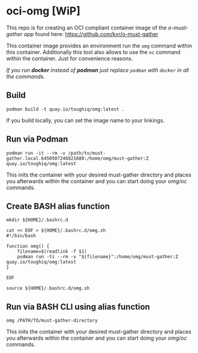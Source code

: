 # oci-omg [WiP]
This repo is for creating an OCI compliant container image of the _o-must-gather app_ found here: https://github.com/kxr/o-must-gather

This container image provides an environment run the `omg` command within this container.
Additionally this tool also allows to use the `oc` command within the container. Just for convenience reasons.

_If you run **docker** instead of **podman** just replace `podman` with `docker` in all the commands._

## Build
`podman build -t quay.io/toughiq/omg:latest .` 

If you build locally, you can set the image name to your linkings.



## Run via Podman
`podman run -it --rm -v /path/to/must-gather.local.6450507246821680:/home/omg/must-gather:Z quay.io/toughiq/omg:latest` 

This inits the container with your desired must-gather directory and places you afterwards within the container and you can start doing your _omg/oc_ commands.

## Create BASH alias function
`mkdir ${HOME}/.bashrc.d` 

```
cat << EOF > ${HOME}/.bashrc.d/omg.sh
#!/bin/bash

function omg() {
    filename=$(readlink -f $1)
    podman run -ti --rm -v "${filename}":/home/omg/must-gather:Z quay.io/toughiq/omg:latest
}

EOF
```

`source ${HOME}/.bashrc.d/omg.sh`

## Run via BASH CLI using alias function
`omg /PATH/TO/must-gather-directory` 

This inits the container with your desired must-gather directory and places you afterwards within the container and you can start doing your _omg/oc_ commands.

